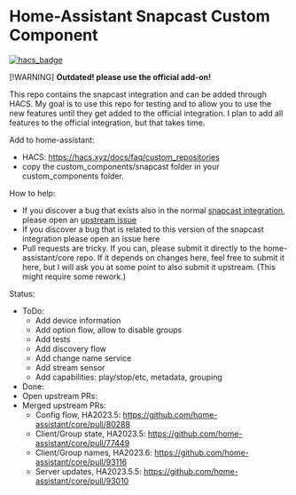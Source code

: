 # Home-Assistant Snapcast Custom Component

[![hacs_badge](https://img.shields.io/badge/HACS-Custom-41BDF5.svg?style=for-the-badge)](https://github.com/hacs/integration)

[!WARNING]
**Outdated! please use the official add-on!**

This repo contains the snapcast integration and can be added through HACS. My goal is to use this repo for testing and to allow you to use the new features until they get added to the official integration. I plan to add all features to the official integration, but that takes time.

Add to home-assistant:

- HACS: https://hacs.xyz/docs/faq/custom_repositories
- copy the custom_components/snapcast folder in your custom_components folder.

How to help:

- If you discover a bug that exists also in the normal [snapcast integration](https://www.home-assistant.io/integrations/snapcast/), please open an [upstream issue](https://github.com/home-assistant/core/issues)
- If you discover a bug that is related to this version of the snapcast integration please open an issue here
- Pull requests are tricky. If you can, please submit it directly to the home-assistant/core repo. If it depends on changes here, feel free to submit it here, but I will ask you at some point to also submit it upstream. (This might require some rework.)

Status:

- ToDo:
  - Add device information
  - Add option flow, allow to disable groups
  - Add tests
  - Add discovery flow
  - Add change name service
  - Add stream sensor
  - Add capabilities: play/stop/etc, metadata, grouping
- Done:
- Open upstream PRs:
- Merged upstream PRs:
  - Config flow, HA2023.5: https://github.com/home-assistant/core/pull/80288
  - Client/Group state, HA2023.5: https://github.com/home-assistant/core/pull/77449
  - Client/Group names, HA2023.6: https://github.com/home-assistant/core/pull/93116
  - Server updates, HA2023.5.5: https://github.com/home-assistant/core/pull/93010
